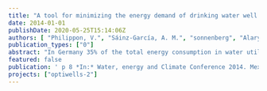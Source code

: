 ```yaml
---
title: "A tool for minimizing the energy demand of drinking water well fields"
date: 2014-01-01
publishDate: 2020-05-25T15:14:06Z
authors: [ "Philippon, V.", "Sáinz-García, A. M.", "sonnenberg", "Alary, M.", "Böhm, K.", "rustler" ]
publication_types: ["0"]
abstract: "In Germany 35% of the total energy consumption in water utilities is due to well pumping (Plath et al., 2010). Therefore, a more efficient abstraction, besides the reduction of the carbon footprint, will lead to economic benefits for the operator. Different strategies exist for energy saving both in the operation of well fields as well as with the use of adapted, energy-efficient technical equipment (pumps, pipes, etc.) (Madsen et al., 2009). The objective of this study is the development and testing of a well field optimization tool, which is based on a hydraulic pipe network model (EPANET) but also takes steady-state well drawdown into account. The optimizer, based on coupling EPANET with the programing language R, simulates automatically the different optimization strategies (e.g. smart well field management, pump renewal) and evaluates their impact on the energy demand. The developed well field model was tested for a case study in France and predicted the measured energy demand with an error of less than 2%. The identified energy saving potential found by the optimizer reaches up to 17% in case of implementing only smart well field management and close to 50% combining the latter option with pump renewal."
featured: false
publication: ' p 8 *In:* Water, energy and Climate Conference 2014. Mexico City, Mexico. 21-23 May 2014'
projects: ["optiwells-2"]
---
```


